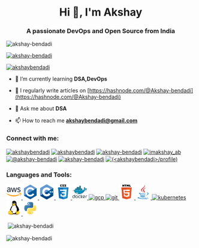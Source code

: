 <h1 align="center">Hi 👋, I'm Akshay</h1>
<h3 align="center">A passionate DevOps and Open Source from India</h3>

<p align="left"> <img src="https://komarev.com/ghpvc/?username=akshay-bendadi&label=Profile%20views&color=0e75b6&style=flat" alt="akshay-bendadi" /> </p>

<p align="left"> <a href="https://github.com/ryo-ma/github-profile-trophy"><img src="https://github-profile-trophy.vercel.app/?username=akshay-bendadi" alt="akshay-bendadi" /></a> </p>

<p align="left"> <a href="https://twitter.com/akshaybendadi" target="blank"><img src="https://img.shields.io/twitter/follow/akshaybendadi?logo=twitter&style=for-the-badge" alt="akshaybendadi" /></a> </p>

- 🌱 I’m currently learning **DSA,DevOps**

- 📝 I regularly write articles on [https://hashnode.com/@Akshay-bendadi](https://hashnode.com/@Akshay-bendadi)

- 💬 Ask me about **DSA**

- 📫 How to reach me **akshaybendadi@gmail.com**

<!--### Blogs posts -->
<!-- BLOG-POST-LIST:START -->
<!-- BLOG-POST-LIST:END -->

<h3 align="left">Connect with me:</h3>
<p align="left">
<a href="https://dev.to/Akshaybendadi" target="blank"><img align="center" src="https://raw.githubusercontent.com/rahuldkjain/github-profile-readme-generator/master/src/images/icons/Social/devto.svg" alt="akshaybendadi" height="30" width="40" /></a>
<a href="https://twitter.com/akshaybendadi" target="blank"><img align="center" src="https://raw.githubusercontent.com/rahuldkjain/github-profile-readme-generator/master/src/images/icons/Social/twitter.svg" alt="akshaybendadi" height="30" width="40" /></a>
<a href="https://linkedin.com/in/akshay-bendadi" target="blank"><img align="center" src="https://raw.githubusercontent.com/rahuldkjain/github-profile-readme-generator/master/src/images/icons/Social/linked-in-alt.svg" alt="akshay-bendadi" height="30" width="40" /></a>
<a href="https://instagram.com/imakshay_ab" target="blank"><img align="center" src="https://raw.githubusercontent.com/rahuldkjain/github-profile-readme-generator/master/src/images/icons/Social/instagram.svg" alt="imakshay_ab" height="30" width="40" /></a>
<a href="https://hashnode.com/@Akshay-bendadi" target="blank"><img align="center" src="https://github.com/simple-icons/simple-icons/blob/develop/icons/hashnode.svg" alt="@akshay-bendadi" height="30" width="40" /></a>
<a href="https://www.leetcode.com/Akshay_bendadi" target="blank"><img align="center" src="https://raw.githubusercontent.com/rahuldkjain/github-profile-readme-generator/master/src/images/icons/Social/leet-code.svg" alt="akshay-bendadi" height="30" width="40" /></a>
<a href="https://auth.geeksforgeeks.org/user/(<akshaybendadi>/profile)" target="blank"><img align="center" src="https://raw.githubusercontent.com/rahuldkjain/github-profile-readme-generator/master/src/images/icons/Social/geeks-for-geeks.svg" alt="(<akshaybendadi>/profile)" height="30" width="40" /></a>
</p>

<h3 align="left">Languages and Tools:</h3>
<p align="left"> <a href="https://aws.amazon.com" target="_blank" rel="noreferrer"> <img src="https://raw.githubusercontent.com/devicons/devicon/master/icons/amazonwebservices/amazonwebservices-original-wordmark.svg" alt="aws" width="40" height="40"/> </a> <a href="https://www.cprogramming.com/" target="_blank" rel="noreferrer"> <img src="https://raw.githubusercontent.com/devicons/devicon/master/icons/c/c-original.svg" alt="c" width="40" height="40"/> </a> <a href="https://www.w3schools.com/cpp/" target="_blank" rel="noreferrer"> <img src="https://raw.githubusercontent.com/devicons/devicon/master/icons/cplusplus/cplusplus-original.svg" alt="cplusplus" width="40" height="40"/> </a> <a href="https://www.w3schools.com/css/" target="_blank" rel="noreferrer"> <img src="https://raw.githubusercontent.com/devicons/devicon/master/icons/css3/css3-original-wordmark.svg" alt="css3" width="40" height="40"/> </a> <a href="https://www.docker.com/" target="_blank" rel="noreferrer"> <img src="https://raw.githubusercontent.com/devicons/devicon/master/icons/docker/docker-original-wordmark.svg" alt="docker" width="40" height="40"/> </a> <a href="https://cloud.google.com" target="_blank" rel="noreferrer"> <img src="https://www.vectorlogo.zone/logos/google_cloud/google_cloud-icon.svg" alt="gcp" width="40" height="40"/> </a> <a href="https://git-scm.com/" target="_blank" rel="noreferrer"> <img src="https://www.vectorlogo.zone/logos/git-scm/git-scm-icon.svg" alt="git" width="40" height="40"/> </a> <a href="https://www.w3.org/html/" target="_blank" rel="noreferrer"> <img src="https://raw.githubusercontent.com/devicons/devicon/master/icons/html5/html5-original-wordmark.svg" alt="html5" width="40" height="40"/> </a> <a href="https://www.java.com" target="_blank" rel="noreferrer"> <img src="https://raw.githubusercontent.com/devicons/devicon/master/icons/java/java-original.svg" alt="java" width="40" height="40"/> </a> <a href="https://kubernetes.io" target="_blank" rel="noreferrer"> <img src="https://www.vectorlogo.zone/logos/kubernetes/kubernetes-icon.svg" alt="kubernetes" width="40" height="40"/> </a> <a href="https://www.linux.org/" target="_blank" rel="noreferrer"> <img src="https://raw.githubusercontent.com/devicons/devicon/master/icons/linux/linux-original.svg" alt="linux" width="40" height="40"/> </a> <a href="https://www.python.org" target="_blank" rel="noreferrer"> <img src="https://raw.githubusercontent.com/devicons/devicon/master/icons/python/python-original.svg" alt="python" width="40" height="40"/> </a> </p>


<p>&nbsp;<img align="center" src="https://github-readme-stats.vercel.app/api?username=akshay-bendadi&show_icons=true&locale=en" alt="akshay-bendadi" /></p>

<p><img align="center" src="https://github-readme-streak-stats.herokuapp.com/?user=akshay-bendadi&" alt="akshay-bendadi" /></p>

